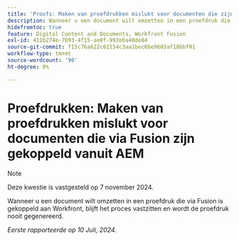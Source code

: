 ```yaml
---
title: 'Proofs: Maken van proefdrukken mislukt voor documenten die zijn gekoppeld vanuit AEM via Fusion'
description: Wanneer u een document wilt omzetten in een proefdruk die via Fusion is gekoppeld aan Workfront, blijft het proces vastzitten en wordt de proefdruk nooit gegenereerd.
hidefromtoc: true
feature: Digital Content and Documents, Workfront Fusion
exl-id: 411b274e-7b93-4f15-ae0f-992eba40de84
source-git-commit: f15c76a622c02154c3aa1bec6be9603af18bbf91
workflow-type: tm+mt
source-wordcount: '90'
ht-degree: 0%

---
```


# Proefdrukken: Maken van proefdrukken mislukt voor documenten die via Fusion zijn gekoppeld vanuit AEM

>[!NOTE]
>
>Deze kwestie is vastgesteld op 7 november 2024.

Wanneer u een document wilt omzetten in een proefdruk die via Fusion is gekoppeld aan Workfront, blijft het proces vastzitten en wordt de proefdruk nooit gegenereerd.

_Eerste rapporteerde op 10 Juli, 2024._
